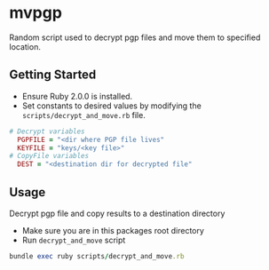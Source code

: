 mvpgp
=====

Random script used to decrypt pgp files and move them to specified location. 

Getting Started
---------------

* Ensure Ruby 2.0.0 is installed. 
* Set constants to desired values by modifying the `scripts/decrypt_and_move.rb` file.

```ruby
# Decrypt variables
  PGPFILE = "<dir where PGP file lives"
  KEYFILE = "keys/<key file>"
# CopyFile variables
  DEST = "<destination dir for decrypted file"
```

Usage
---------------

Decrypt pgp file and copy results to a destination directory
* Make sure you are in this packages root directory
* Run `decrypt_and_move` script

```ruby
bundle exec ruby scripts/decrypt_and_move.rb
```
